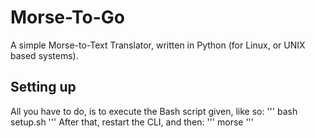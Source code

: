 # Morse-To-Go
A simple Morse-to-Text Translator, written in Python (for Linux, or UNIX based systems).

## Setting up
All you have to do, is to execute the Bash script given, like so:
'''
bash setup.sh
'''
After that, restart the CLI, and then:
'''
morse
'''
